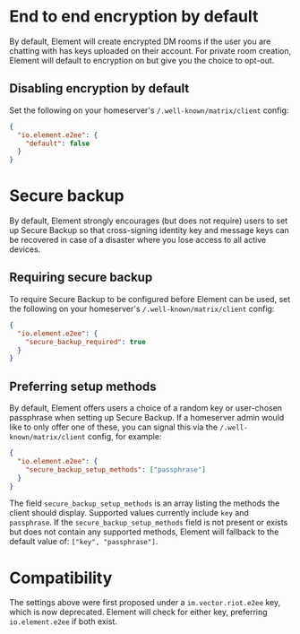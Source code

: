 # End to end encryption by default

By default, Element will create encrypted DM rooms if the user you are chatting with has keys uploaded on their account.
For private room creation, Element will default to encryption on but give you the choice to opt-out.

## Disabling encryption by default

Set the following on your homeserver's
`/.well-known/matrix/client` config:

```json
{
  "io.element.e2ee": {
    "default": false
  }
}
```

# Secure backup

By default, Element strongly encourages (but does not require) users to set up
Secure Backup so that cross-signing identity key and message keys can be
recovered in case of a disaster where you lose access to all active devices.

## Requiring secure backup

To require Secure Backup to be configured before Element can be used, set the
following on your homeserver's `/.well-known/matrix/client` config:

```json
{
  "io.element.e2ee": {
    "secure_backup_required": true
  }
}
```

## Preferring setup methods

By default, Element offers users a choice of a random key or user-chosen
passphrase when setting up Secure Backup. If a homeserver admin would like to
only offer one of these, you can signal this via the
`/.well-known/matrix/client` config, for example:

```json
{
  "io.element.e2ee": {
    "secure_backup_setup_methods": ["passphrase"]
  }
}
```

The field `secure_backup_setup_methods` is an array listing the methods the
client should display. Supported values currently include `key` and
`passphrase`. If the `secure_backup_setup_methods` field is not present or
exists but does not contain any supported methods, Element will fallback to the
default value of: `["key", "passphrase"]`.

# Compatibility

The settings above were first proposed under a `im.vector.riot.e2ee` key, which
is now deprecated. Element will check for either key, preferring
`io.element.e2ee` if both exist.
